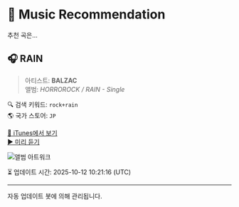 
# 🎵 Music Recommendation

추천 곡은...

## 🎧 RAIN  
> 아티스트: **BALZAC**  
> 앨범: _HORROROCK / RAIN - Single_  

🔍 검색 키워드: `rock+rain`  
🌎 국가 스토어: `JP`

[🔗 iTunes에서 보기](https://music.apple.com/jp/album/rain/110973287?i=110972838&uo=4)  
[▶️ 미리 듣기](https://audio-ssl.itunes.apple.com/itunes-assets/AudioPreview125/v4/b1/21/96/b12196ef-eb0d-7270-14e1-0eaf4297d00e/mzaf_12652294229203002345.plus.aac.p.m4a)

![앨범 아트워크](https://is1-ssl.mzstatic.com/image/thumb/Music/e2/14/60/mzi.ceqnurls.jpg/100x100bb.jpg)

⏳ 업데이트 시간: 2025-10-12 10:21:16 (UTC)

---
자동 업데이트 봇에 의해 관리됩니다.
